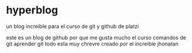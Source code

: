 # hyperblog
un blog increible para el curso de git y github de platzi

este es un blog de github por que me gusta mucho el curso
comandos de git
aprender git
todo esta muy chrevre
creado por el increible jhonatan
